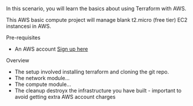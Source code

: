 In this scenario, you will learn the basics about using Terraform with AWS.

This AWS basic compute project will manage blank t2.micro (free tier) EC2 instancesi in AWS.

Pre-requisites
* An AWS account [Sign up here](https://aws.amazon.com/premiumsupport/signup/)

Overview
* The setup involved installing terraform and cloning the git repo.
* The network module... 
* The compute module...
* The cleanup destroyx the infrastructure you have built - important to avoid getting extra AWS account charges
